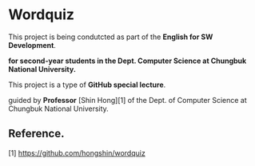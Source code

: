 # Wordquiz #

This project is being condutcted as part of the **English for SW Development**. 

**for second-year students in the Dept. Computer Science at Chungbuk National University.**

This project is a type of **GitHub special lecture**.

guided by **Professor** [Shin Hong][1] of the Dept. of Computer Science at Chungbuk National University.


## Reference. ##



[1] https://github.com/hongshin/wordquiz


